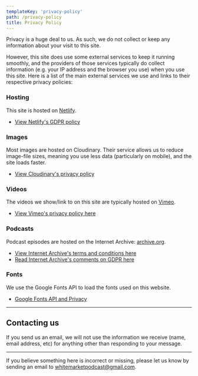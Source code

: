 ```yaml
---
templateKey: 'privacy-policy'
path: /privacy-policy
title: Privacy Policy
---
```


Privacy is a huge deal to us. As such, we do not collect or keep any information about your visit to this site.

However, this site does use some external services to keep it running smoothly, and the providers of those services typically do collect information (e.g. your IP address and the browser you use) when you use this site. Here is a list of the main external services we use and links to their respective privacy policies:

### Hosting

This site is hosted on [Netlify](https://www.netlify.com/).

- [View Netlify's GDPR policy](https://www.netlify.com/gdpr/)

### Images

Most images are hosted on Cloudinary. Their service allows us to reduce image-file sizes, meaning you use less data (particularly on mobile), and the site loads faster.

- [View Cloudinary's privacy policy](https://cloudinary.com/privacy)

### Videos

The videos we show/link to on this site are typically hosted on [Vimeo](https://vimeo.com).

- [View Vimeo's privacy policy here](https://vimeo.com/privacy)

### Podcasts

Podcast episodes are hosted on the Internet Archive: [archive.org](https://archive.org).

- [View Internet Archive's terms and conditions here](https://archive.org/about/terms.php)
- [Read Internet Archive's comments on GDPR here](https://archive.org/about/faqs.php#Accounts__Information)

### Fonts

We use the Google Fonts API to load the fonts used on this website.

- [Google Fonts API and Privacy](https://developers.google.com/fonts/faq#what_does_using_the_google_fonts_api_mean_for_the_privacy_of_my_users)

---

## Contacting us

If you send us an email, we will not use the information we receive (name, email address, etc) for anything other than responding to your message.

---

If you believe something here is incorrect or missing, please let us know by sending an email to [whitemarketpodcast@gmail.com](mailto:whitemarketpodcast@gmail.com).
